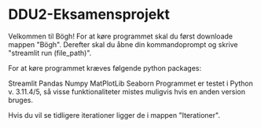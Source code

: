 # DDU2-Eksamensprojekt
Velkommen til Bögh! For at køre programmet skal du først downloade mappen "Bögh". Derefter skal du åbne din kommandoprompt og skrive "streamlit run (file_path)".

For at køre programmet kræves følgende python packages:

Streamlit
Pandas
Numpy
MatPlotLib
Seaborn
Programmet er testet i Python v. 3.11.4/5, så visse funktionaliteter mistes muligvis hvis en anden version bruges.

Hvis du vil se tidligere iterationer ligger de i mappen "Iterationer".